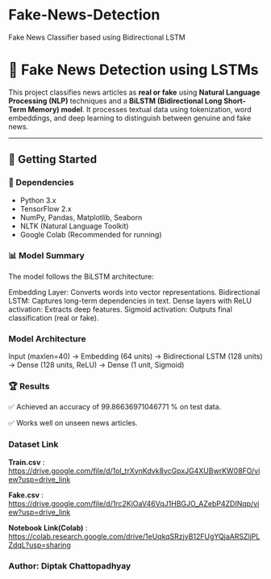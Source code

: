# Fake-News-Detection
Fake News Classifier based using Bidirectional LSTM

# 📰 Fake News Detection using LSTMs  

This project classifies news articles as **real or fake** using **Natural Language Processing (NLP)** techniques and a **BiLSTM (Bidirectional Long Short-Term Memory) model**. It processes textual data using tokenization, word embeddings, and deep learning to distinguish between genuine and fake news.

---

## 🚀 Getting Started  

### 📌 Dependencies
- Python 3.x
- TensorFlow 2.x
- NumPy, Pandas, Matplotlib, Seaborn
- NLTK (Natural Language Toolkit)
- Google Colab (Recommended for running)

### 📊 Model Summary
The model follows the BiLSTM architecture:

Embedding Layer: Converts words into vector representations.
Bidirectional LSTM: Captures long-term dependencies in text.
Dense layers with ReLU activation: Extracts deep features.
Sigmoid activation: Outputs final classification (real or fake).

### **Model Architecture**
Input (maxlen=40) → Embedding (64 units) → Bidirectional LSTM (128 units)
→ Dense (128 units, ReLU) → Dense (1 unit, Sigmoid)

### 🏆 Results

✅ Achieved an accuracy of  99.86636971046771 % on test data.

✅ Works well on unseen news articles.

### Dataset Link
**Train.csv** : https://drive.google.com/file/d/1ol_trXynKdvk8ycGpxJG4XUBwrKW08FO/view?usp=drive_link

**Fake.csv**  : https://drive.google.com/file/d/1rc2KjOaV46VqJ1HBGJO_AZebP4ZDINqp/view?usp=drive_link

**Notebook Link(Colab)** : https://colab.research.google.com/drive/1eUqkqSRzjyB12FUgYQjaARSZljPLZdqL?usp=sharing

### Author: Diptak Chattopadhyay
